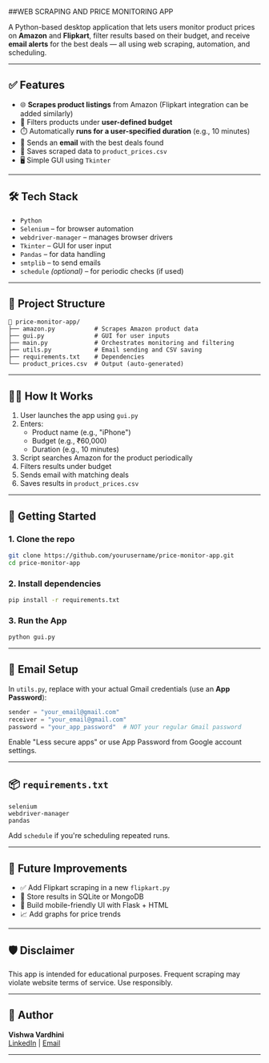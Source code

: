 ##WEB SCRAPING AND PRICE MONITORING APP

A Python-based desktop application that lets users monitor product prices on **Amazon** and **Flipkart**, filter results based on their budget, and receive **email alerts** for the best deals — all using web scraping, automation, and scheduling.

---

## ✅ Features

- 🌐 **Scrapes product listings** from Amazon (Flipkart integration can be added similarly)
- 💸 Filters products under **user-defined budget**
- ⏱️ Automatically **runs for a user-specified duration** (e.g., 10 minutes)
- 📧 Sends an **email** with the best deals found
- 💾 Saves scraped data to `product_prices.csv`
- 🖥️ Simple GUI using `Tkinter`

---

## 🛠️ Tech Stack

- `Python`
- `Selenium` – for browser automation
- `webdriver-manager` – manages browser drivers
- `Tkinter` – GUI for user input
- `Pandas` – for data handling
- `smtplib` – to send emails
- `schedule` *(optional)* – for periodic checks (if used)

---

## 📂 Project Structure

```
📁 price-monitor-app/
├── amazon.py           # Scrapes Amazon product data
├── gui.py              # GUI for user inputs
├── main.py             # Orchestrates monitoring and filtering
├── utils.py            # Email sending and CSV saving
├── requirements.txt    # Dependencies
└── product_prices.csv  # Output (auto-generated)
```

---

## 🧑‍💻 How It Works

1. User launches the app using `gui.py`
2. Enters:
   - Product name (e.g., "iPhone")
   - Budget (e.g., ₹60,000)
   - Duration (e.g., 10 minutes)
3. Script searches Amazon for the product periodically
4. Filters results under budget
5. Sends email with matching deals
6. Saves results in `product_prices.csv`

---

## 🚀 Getting Started

### 1. Clone the repo

```bash
git clone https://github.com/yourusername/price-monitor-app.git
cd price-monitor-app
```

### 2. Install dependencies

```bash
pip install -r requirements.txt
```

### 3. Run the App

```bash
python gui.py
```

---

## 📧 Email Setup

In `utils.py`, replace with your actual Gmail credentials (use an **App Password**):

```python
sender = "your_email@gmail.com"
receiver = "your_email@gmail.com"
password = "your_app_password"  # NOT your regular Gmail password
```

Enable "Less secure apps" or use App Password from Google account settings.

---

## 📦 `requirements.txt`

```
selenium
webdriver-manager
pandas
```

Add `schedule` if you're scheduling repeated runs.

---

## 📝 Future Improvements

- ✅ Add Flipkart scraping in a new `flipkart.py`
- 💾 Store results in SQLite or MongoDB
- 📱 Build mobile-friendly UI with Flask + HTML
- 📈 Add graphs for price trends

---

## 🛡️ Disclaimer

This app is intended for educational purposes. Frequent scraping may violate website terms of service. Use responsibly.

---

## 🙌 Author

**Vishwa Vardhini**  
[LinkedIn](#) | [Email](mailto:vishwavardhinidumpeti@gmail.com)

---

